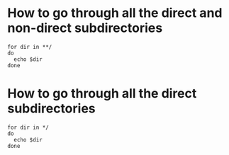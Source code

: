 # How to go through all the direct and non-direct subdirectories
```shell
for dir in **/
do
  echo $dir
done
```

# How to go through all the direct subdirectories
```shell
for dir in */
do
  echo $dir
done
```